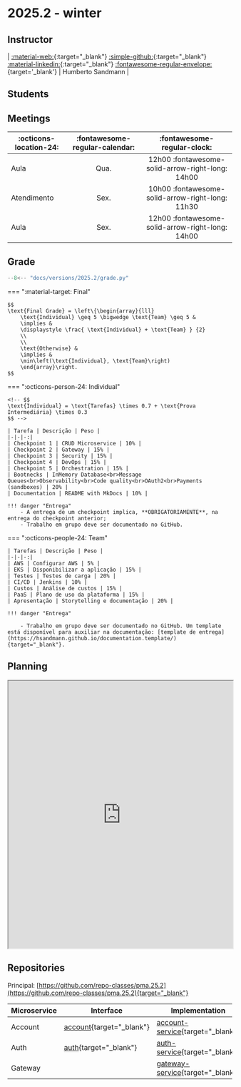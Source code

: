 # 2025.2 - winter

<!-- ![Class 2025.2](../assets/images/2025.2/2025.2.jpg){ .rounded-corners } -->

## Instructor

| [:material-web:](https://hsandmann.github.io/){:target="_blank"} [:simple-github:](https://github.com/hsandmann){:target="_blank"} [:material-linkedin:](https://www.linkedin.com/in/hsandmann/){:target="_blank"} [:fontawesome-regular-envelope:](mailto:humberto.sandmann@espm.br){target='_blank'} | Humberto Sandmann |

## Students

<!-- <iframe src="https://docs.google.com/spreadsheets/d/e/2PACX-1vSBrh2n-7jhuIIntmYyeaxwQBOWj4biWko_6bpci6XpZxVGDFJ-g43ehPepqxKbNjxz0fqr6ndWf1wI/pubhtml?gid=1397413588&amp;single=true&amp;widget=false&amp;headers=false" width="100%" height="720px"></iframe> -->

## Meetings

| :octicons-location-24: | :fontawesome-regular-calendar: | :fontawesome-regular-clock: |
|-|:-:|:-:|
| Aula | Qua. | 12h00 :fontawesome-solid-arrow-right-long: 14h00 |
| Atendimento | Sex. | 10h00 :fontawesome-solid-arrow-right-long: 11h30 |
| Aula | Sex. | 12h00 :fontawesome-solid-arrow-right-long: 14h00 |


## Grade


```python exec="1" html="1"
--8<-- "docs/versions/2025.2/grade.py"
```


=== ":material-target: Final"

    $$
    \text{Final Grade} = \left\{\begin{array}{lll}
        \text{Individual} \geq 5 \bigwedge \text{Team} \geq 5 &
        \implies &
        \displaystyle \frac{ \text{Individual} + \text{Team} } {2}
        \\
        \\
        \text{Otherwise} &
        \implies &
        \min\left(\text{Individual}, \text{Team}\right)
        \end{array}\right.
    $$

=== ":octicons-person-24: Individual"

    <!-- $$
    \text{Individual} = \text{Tarefas} \times 0.7 + \text{Prova Intermediária} \times 0.3
    $$ -->

    | Tarefa | Descrição | Peso |
    |-|-|-:|
    | Checkpoint 1 | CRUD Microservice | 10% |
    | Checkpoint 2 | Gateway | 15% |
    | Checkpoint 3 | Security | 15% |
    | Checkpoint 4 | DevOps | 15% |
    | Checkpoint 5 | Orchestration | 15% |
    | Bootnecks | InMemory Database<br>Message Queues<br>Observability<br>Code quality<br>OAuth2<br>Payments (sandboxes) | 20% |
    | Documentation | README with MkDocs | 10% |

    !!! danger "Entrega"
        - A entrega de um checkpoint implica, **OBRIGATORIAMENTE**, na entrega do checkpoint anterior;
        - Trabalho em grupo deve ser documentado no GitHub.

=== ":octicons-people-24: Team"

    | Tarefas | Descrição | Peso |
    |-|-|-:|
    | AWS | Configurar AWS | 5% |
    | EKS | Disponibilizar a aplicação | 15% |
    | Testes | Testes de carga | 20% |
    | CI/CD | Jenkins | 10% |
    | Custos | Análise de custos | 15% |
    | PaaS | Plano de uso da plataforma | 15% |
    | Apresentação | Storytelling e documentação | 20% |

    !!! danger "Entrega"

        - Trabalho em grupo deve ser documentado no GitHub. Um template está disponível para auxiliar na documentação: [template de entrega](https://hsandmann.github.io/documentation.template/){target="_blank"}.

## Planning

<iframe src="https://docs.google.com/spreadsheets/d/e/2PACX-1vTTLC6eG1IMbnD1AQ3NgswsscD2y-H5vHZqyun_nhtPWY3auFOQznEslwYBF0dD5Uck9x2k6Fmo6rKw/pubhtml?gid=1658402287&amp;single=true&amp;widget=true&amp;headers=false" width="100%" height="600px"></iframe>

## Repositories

Principal: 
[https://github.com/repo-classes/pma.25.2](https://github.com/repo-classes/pma.25.2){target="_blank"}

| Microservice | Interface | Implementation |
|-|-|-|
| Account | [account](https://github.com/repo-classes/pma252.account){target="_blank"} | [account-service](https://github.com/repo-classes/pma252.account-service){target="_blank"} |
| Auth | [auth](https://github.com/repo-classes/pma252.auth){target="_blank"} | [auth-service](https://github.com/repo-classes/pma252.auth-service){target="_blank"} |
| Gateway |  | [gateway-service](https://github.com/repo-classes/pma252.gateway-service){target="_blank"} |